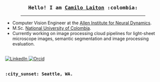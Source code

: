 <h3 align="center">
    <samp>  Hello! I am
            <b><a target="_blank" href="https://camilolaiton.github.io/portfolio/">Camilo Laiton</a></b>
    :colombia:
    </samp>
</h3>

<hr style="text-align:center;margin-left:10%;margin-right:10%">

<p align="center">
    <samp style="font-weight:550;font-style: italic">
        <ul>
            <li> Computer Vision Engineer at the <a href="https://alleninstitute.org/division/neural-dynamics/">Allen Institute for Neural Dynamics</a>.</li>
            <li> M.Sc. <a href="https://medellin.unal.edu.co/">National University of Colombia</a>.</li>
            <li> Currently working on image processing cloud pipelines for light-sheet microscope images, semantic segmentation and image processing evaluation.</li>
        </ul>
    </samp><br>
    <a href="https://www.linkedin.com/in/camilolaiton" target="_blank">
        <img src="https://img.shields.io/badge/linkedin-%230077B5.svg?&style=for-the-badge&logo=linkedin&logoColor=white" alt="LinkedIn"/>
    </a>
    <a href="https://orcid.org/0000-0001-8488-8753" target="_blank">
        <img src="https://img.shields.io/badge/orcid-%231877F2.svg?&style=for-the-badge&logo=orcid&logoColor=white&color=green" alt="Orcid"/>
    </a>
    </a>
    <br><br>
    <samp style="font-weight:550;align=center"><br>:city_sunset: Seattle, WA.</samp>
</p>
